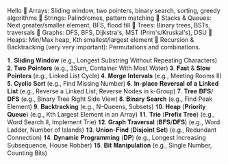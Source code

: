 Hello
🔹 Arrays: Sliding window, two pointers, binary search, sorting, greedy algorithms
🔹 Strings: Palindromes, pattern matching
🔹 Stacks & Queues: Next greater/smaller element, BFS, flood fill
🔹 Trees: Binary trees, BSTs, traversals
🔹 Graphs: DFS, BFS, Dijkstra's, MST (Prim's/Kruskal's), DSU
🔹 Heaps: Min/Max heap, Kth smallest/largest element
🔹 Recursion & Backtracking (very very important): Permutations and combinations.

𝟏. 𝐒𝐥𝐢𝐝𝐢𝐧𝐠 𝐖𝐢𝐧𝐝𝐨𝐰 (e.g., Longest Substring Without Repeating Characters)
𝟐. 𝐓𝐰𝐨 𝐏𝐨𝐢𝐧𝐭𝐞𝐫𝐬 (e.g., 3Sum, Container With Most Water)
𝟑. 𝐅𝐚𝐬𝐭 & 𝐒𝐥𝐨𝐰 𝐏𝐨𝐢𝐧𝐭𝐞𝐫𝐬 (e.g., Linked List Cycle)
𝟒. 𝐌𝐞𝐫𝐠𝐞 𝐈𝐧𝐭𝐞𝐫𝐯𝐚𝐥𝐬 (e.g., Meeting Rooms II)
𝟓. 𝐂𝐲𝐜𝐥𝐢𝐜 𝐒𝐨𝐫𝐭 (e.g., Find Missing Number)
𝟔. 𝐈𝐧-𝐩𝐥𝐚𝐜𝐞 𝐑𝐞𝐯𝐞𝐫𝐬𝐚𝐥 𝐨𝐟 𝐚 𝐋𝐢𝐧𝐤𝐞𝐝 𝐋𝐢𝐬𝐭 (e.g., Reverse a Linked List, Reverse Nodes in k-Group)
𝟕. 𝐓𝐫𝐞𝐞 𝐁𝐅𝐒/𝐃𝐅𝐒 (e.g., Binary Tree Right Side View)
𝟖. 𝐁𝐢𝐧𝐚𝐫𝐲 𝐒𝐞𝐚𝐫𝐜𝐡 (e.g., Find Peak Element)
𝟗. 𝐁𝐚𝐜𝐤𝐭𝐫𝐚𝐜𝐤𝐢𝐧𝐠 (e.g., N-Queens, Subsets)
𝟏𝟎. 𝐇𝐞𝐚𝐩 (𝐏𝐫𝐢𝐨𝐫𝐢𝐭𝐲 𝐐𝐮𝐞𝐮𝐞) (e.g., Kth Largest Element in an Array)
𝟏𝟏. 𝐓𝐫𝐢𝐞 (𝐏𝐫𝐞𝐟𝐢𝐱 𝐓𝐫𝐞𝐞) (e.g., Word Search II, Implement Trie)
𝟏𝟐. 𝐆𝐫𝐚𝐩𝐡 𝐓𝐫𝐚𝐯𝐞𝐫𝐬𝐚𝐥 (𝐁𝐅𝐒/𝐃𝐅𝐒) (e.g., Word Ladder, Number of Islands)
𝟏𝟑. 𝐔𝐧𝐢𝐨𝐧-𝐅𝐢𝐧𝐝 (𝐃𝐢𝐬𝐣𝐨𝐢𝐧𝐭 𝐒𝐞𝐭) (e.g., Redundant Connection)
𝟏𝟒. 𝐃𝐲𝐧𝐚𝐦𝐢𝐜 𝐏𝐫𝐨𝐠𝐫𝐚𝐦𝐦𝐢𝐧𝐠 (𝐃𝐏) (e.g., Longest Increasing Subsequence, House Robber)
𝟏𝟓. 𝐁𝐢𝐭 𝐌𝐚𝐧𝐢𝐩𝐮𝐥𝐚𝐭𝐢𝐨𝐧 (e.g., Single Number, Counting Bits)


